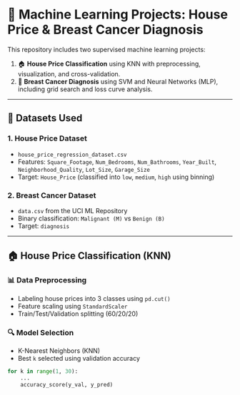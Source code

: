 # 🧠 Machine Learning Projects: House Price & Breast Cancer Diagnosis

This repository includes two supervised machine learning projects:

1. 🏠 **House Price Classification** using KNN with preprocessing, visualization, and cross-validation.
2. 🔬 **Breast Cancer Diagnosis** using SVM and Neural Networks (MLP), including grid search and loss curve analysis.

---

## 📁 Datasets Used

### 1. House Price Dataset
- `house_price_regression_dataset.csv`
- Features: `Square_Footage`, `Num_Bedrooms`, `Num_Bathrooms`, `Year_Built`, `Neighborhood_Quality`, `Lot_Size`, `Garage_Size`
- Target: `House_Price` (classified into `low`, `medium`, `high` using binning)

### 2. Breast Cancer Dataset
- `data.csv` from the UCI ML Repository
- Binary classification: `Malignant (M)` vs `Benign (B)`
- Target: `diagnosis`

---

## 🏠 House Price Classification (KNN)

### 📊 Data Preprocessing
- Labeling house prices into 3 classes using `pd.cut()`
- Feature scaling using `StandardScaler`
- Train/Test/Validation splitting (60/20/20)

### 🔍 Model Selection
- K-Nearest Neighbors (KNN)
- Best `k` selected using validation accuracy

```python
for k in range(1, 30):
    ...
    accuracy_score(y_val, y_pred)
